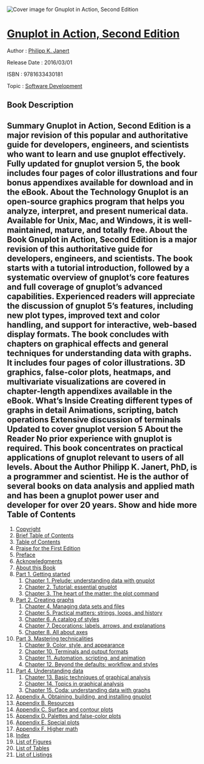 ![Cover image for Gnuplot in Action, Second Edition](https://imgdetail.ebookreading.net/cover/cover/20200215/EB9781633430181.jpg)

[Gnuplot in Action, Second Edition](https://ebookreading.net/view/book/Gnuplot+in+Action%2C+Second+Edition-EB9781633430181_1.html "Gnuplot in Action, Second Edition")
====================================================================================================================

Author : [Philipp K. Janert](https://ebookreading.net/search/author/Philipp+K.+Janert)

Release Date : 2016/03/01

ISBN : 9781633430181

Topic : [Software Development](https://ebookreading.net/search/category/software-development)

Book Description
-----------------

 Summary
Gnuplot in Action, Second Edition is a major revision of this popular and authoritative guide for developers, engineers, and scientists who want to learn and use gnuplot effectively. Fully updated for gnuplot version 5, the book includes four pages of color illustrations and four bonus appendixes available for download and in the eBook.
About the Technology
Gnuplot is an open-source graphics program that helps you analyze, interpret, and present numerical data. Available for Unix, Mac, and Windows, it is well-maintained, mature, and totally free.
About the Book
Gnuplot in Action, Second Edition is a major revision of this authoritative guide for developers, engineers, and scientists. The book starts with a tutorial introduction, followed by a systematic overview of gnuplot’s core features and full coverage of gnuplot’s advanced capabilities. Experienced readers will appreciate the discussion of gnuplot 5’s features, including new plot types, improved text and color handling, and support for interactive, web-based display formats. The book concludes with chapters on graphical effects and general techniques for understanding data with graphs. It includes four pages of color illustrations. 3D graphics, false-color plots, heatmaps, and multivariate visualizations are covered in chapter-length appendixes available in the eBook.
What’s Inside
Creating different types of graphs in detail
Animations, scripting, batch operations
Extensive discussion of terminals
Updated to cover gnuplot version 5
About the Reader
No prior experience with gnuplot is required. This book concentrates on practical applications of gnuplot relevant to users of all levels.
About the Author
Philipp K. Janert, PhD, is a programmer and scientist. He is the author of several books on data analysis and applied math and has been a gnuplot power user and developer for over 20 years.
        Show and hide more                
Table of Contents
-----------------

1. [Copyright](https://ebookreading.net/view/book/Gnuplot+in+Action%2C+Second+Edition-EB9781633430181_3.html)
1. [Brief Table of Contents](https://ebookreading.net/view/book/Gnuplot+in+Action%2C+Second+Edition-EB9781633430181_5.html)
1. [Table of Contents](https://ebookreading.net/view/book/Gnuplot+in+Action%2C+Second+Edition-EB9781633430181_6.html)
1. [Praise for the First Edition](https://ebookreading.net/view/book/Gnuplot+in+Action%2C+Second+Edition-EB9781633430181_7.html)
1. [Preface](https://ebookreading.net/view/book/Gnuplot+in+Action%2C+Second+Edition-EB9781633430181_8.html)
1. [Acknowledgments](https://ebookreading.net/view/book/Gnuplot+in+Action%2C+Second+Edition-EB9781633430181_9.html)
1. [About this Book](https://ebookreading.net/view/book/Gnuplot+in+Action%2C+Second+Edition-EB9781633430181_10.html)
1. [Part 1. Getting started](https://ebookreading.net/view/book/Gnuplot+in+Action%2C+Second+Edition-EB9781633430181_11.html)
    1. [Chapter 1. Prelude: understanding data with gnuplot](https://ebookreading.net/view/book/Gnuplot+in+Action%2C+Second+Edition-EB9781633430181_12.html)
    1. [Chapter 2. Tutorial: essential gnuplot](https://ebookreading.net/view/book/Gnuplot+in+Action%2C+Second+Edition-EB9781633430181_13.html)
    1. [Chapter 3. The heart of the matter: the plot command](https://ebookreading.net/view/book/Gnuplot+in+Action%2C+Second+Edition-EB9781633430181_14.html)
1. [Part 2. Creating graphs](https://ebookreading.net/view/book/Gnuplot+in+Action%2C+Second+Edition-EB9781633430181_15.html)
    1. [Chapter 4. Managing data sets and files](https://ebookreading.net/view/book/Gnuplot+in+Action%2C+Second+Edition-EB9781633430181_16.html)
    1. [Chapter 5. Practical matters: strings, loops, and history](https://ebookreading.net/view/book/Gnuplot+in+Action%2C+Second+Edition-EB9781633430181_17.html)
    1. [Chapter 6. A catalog of styles](https://ebookreading.net/view/book/Gnuplot+in+Action%2C+Second+Edition-EB9781633430181_18.html)
    1. [Chapter 7. Decorations: labels, arrows, and explanations](https://ebookreading.net/view/book/Gnuplot+in+Action%2C+Second+Edition-EB9781633430181_19.html)
    1. [Chapter 8. All about axes](https://ebookreading.net/view/book/Gnuplot+in+Action%2C+Second+Edition-EB9781633430181_20.html)
1. [Part 3. Mastering technicalities](https://ebookreading.net/view/book/Gnuplot+in+Action%2C+Second+Edition-EB9781633430181_21.html)
    1. [Chapter 9. Color, style, and appearance](https://ebookreading.net/view/book/Gnuplot+in+Action%2C+Second+Edition-EB9781633430181_22.html)
    1. [Chapter 10. Terminals and output formats](https://ebookreading.net/view/book/Gnuplot+in+Action%2C+Second+Edition-EB9781633430181_23.html)
    1. [Chapter 11. Automation, scripting, and animation](https://ebookreading.net/view/book/Gnuplot+in+Action%2C+Second+Edition-EB9781633430181_24.html)
    1. [Chapter 12. Beyond the defaults: workflow and styles](https://ebookreading.net/view/book/Gnuplot+in+Action%2C+Second+Edition-EB9781633430181_25.html)
1. [Part 4. Understanding data](https://ebookreading.net/view/book/Gnuplot+in+Action%2C+Second+Edition-EB9781633430181_26.html)
    1. [Chapter 13. Basic techniques of graphical analysis](https://ebookreading.net/view/book/Gnuplot+in+Action%2C+Second+Edition-EB9781633430181_27.html)
    1. [Chapter 14. Topics in graphical analysis](https://ebookreading.net/view/book/Gnuplot+in+Action%2C+Second+Edition-EB9781633430181_28.html)
    1. [Chapter 15. Coda: understanding data with graphs](https://ebookreading.net/view/book/Gnuplot+in+Action%2C+Second+Edition-EB9781633430181_29.html)
1. [Appendix A. Obtaining, building, and installing gnuplot](https://ebookreading.net/view/book/Gnuplot+in+Action%2C+Second+Edition-EB9781633430181_30.html)
1. [Appendix B. Resources](https://ebookreading.net/view/book/Gnuplot+in+Action%2C+Second+Edition-EB9781633430181_31.html)
1. [Appendix C. Surface and contour plots](https://ebookreading.net/view/book/Gnuplot+in+Action%2C+Second+Edition-EB9781633430181_32.html)
1. [Appendix D. Palettes and false-color plots](https://ebookreading.net/view/book/Gnuplot+in+Action%2C+Second+Edition-EB9781633430181_33.html)
1. [Appendix E. Special plots](https://ebookreading.net/view/book/Gnuplot+in+Action%2C+Second+Edition-EB9781633430181_34.html)
1. [Appendix F. Higher math](https://ebookreading.net/view/book/Gnuplot+in+Action%2C+Second+Edition-EB9781633430181_35.html)
1. [Index](https://ebookreading.net/view/book/Gnuplot+in+Action%2C+Second+Edition-EB9781633430181_36.html)
1. [List of Figures](https://ebookreading.net/view/book/Gnuplot+in+Action%2C+Second+Edition-EB9781633430181_38.html)
1. [List of Tables](https://ebookreading.net/view/book/Gnuplot+in+Action%2C+Second+Edition-EB9781633430181_39.html)
1. [List of Listings](https://ebookreading.net/view/book/Gnuplot+in+Action%2C+Second+Edition-EB9781633430181_40.html)
